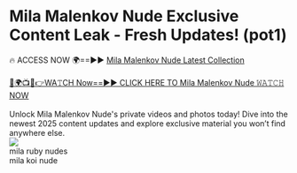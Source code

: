 # Mila Malenkov Nude Exclusive Content Leak - Fresh Updates! (pot1)

🔥 ACCESS NOW 🌍==►► <a href="https://tinyurl.com/2mz8nhtm" rel="nofollow">Mila Malenkov Nude Latest Collection</a>
<br><br>
[🔴🌍📺📱👉WA𝚃CH Now==►► CLICK HERE TO Mila Malenkov Nude 𝚆𝙰𝚃𝙲𝙷 NOW](https://tinyurl.com/2mz8nhtm)
<br><br>
Unlock Mila Malenkov Nude's private videos and photos today! Dive into the newest 2025 content updates and explore exclusive material you won’t find anywhere else.
<br>
<a href="https://tinyurl.com/2mz8nhtm" rel="nofollow" data-target="animated-image.originalLink"><img src="https://camo.githubusercontent.com/8a4f000d20f83aca3bf7ec5f350d767afa0574a8a352519fd8cfa583a6f93a33/68747470733a2f2f692e696d6775722e636f6d2f644a486b345a712e676966" data-canonical-src="https://i.imgur.com/dJHk4Zq.gif" style="max-width: 100%; display: inline-block;" data-target="animated-image.originalImage"></a>
<br>
mila ruby nudes<br>
mila koi nude